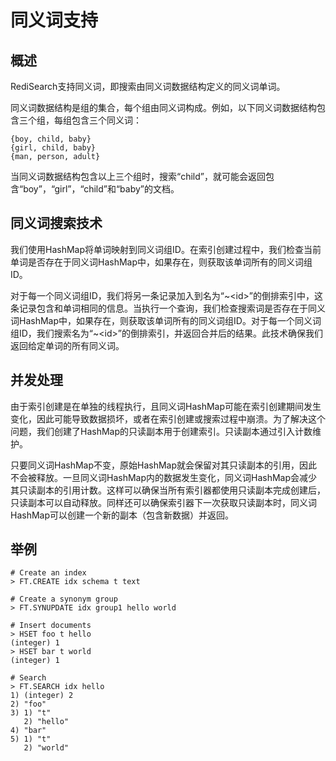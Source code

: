 # 同义词支持

## 概述
RediSearch支持同义词，即搜索由同义词数据结构定义的同义词单词。

同义词数据结构是组的集合，每个组由同义词构成。例如，以下同义词数据结构包含三个组，每组包含三个同义词：
```
{boy, child, baby}
{girl, child, baby}
{man, person, adult}
```
当同义词数据结构包含以上三个组时，搜索“child”，就可能会返回包含“boy”，“girl”，“child”和“baby”的文档。

## 同义词搜索技术

我们使用HashMap将单词映射到同义词组ID。在索引创建过程中，我们检查当前单词是否存在于同义词HashMap中，如果存在，则获取该单词所有的同义词组ID。

对于每一个同义词组ID，我们将另一条记录加入到名为“\~\<id>”的倒排索引中，这条记录包含和单词相同的信息。当执行一个查询，我们检查搜索词是否存在于同义词HashMap中，如果存在，则获取该单词所有的同义词组ID。对于每一个同义词组ID，我们搜索名为“\~\<id>”的倒排索引，并返回合并后的结果。此技术确保我们返回给定单词的所有同义词。

## 并发处理

由于索引创建是在单独的线程执行，且同义词HashMap可能在索引创建期间发生变化，因此可能导致数据损坏，或者在索引创建或搜索过程中崩溃。为了解决这个问题，我们创建了HashMap的只读副本用于创建索引。只读副本通过引入计数维护。

只要同义词HashMap不变，原始HashMap就会保留对其只读副本的引用，因此不会被释放。一旦同义词HashMap内的数据发生变化，同义词HashMap会减少其只读副本的引用计数。这样可以确保当所有索引器都使用只读副本完成创建后，只读副本可以自动释放。同样还可以确保索引器下一次获取只读副本时，同义词HashMap可以创建一个新的副本（包含新数据）并返回。

## 举例

```
# Create an index
> FT.CREATE idx schema t text

# Create a synonym group 
> FT.SYNUPDATE idx group1 hello world

# Insert documents
> HSET foo t hello
(integer) 1
> HSET bar t world
(integer) 1

# Search
> FT.SEARCH idx hello
1) (integer) 2
2) "foo"
3) 1) "t"
   2) "hello"
4) "bar"
5) 1) "t"
   2) "world"
```
